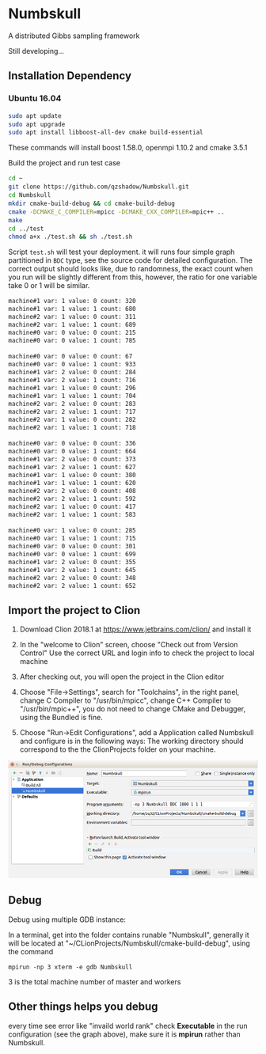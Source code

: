 # Numbskull
A distributed Gibbs sampling framework

Still developing...

## Installation Dependency
### Ubuntu 16.04
```bash
sudo apt update
sudo apt upgrade
sudo apt install libboost-all-dev cmake build-essential
```
These commands will install boost 1.58.0, openmpi 1.10.2 and cmake 3.5.1

Build the project and run test case
```bash
cd ~
git clone https://github.com/qzshadow/Numbskull.git
cd Numbskull
mkdir cmake-build-debug && cd cmake-build-debug
cmake -DCMAKE_C_COMPILER=mpicc -DCMAKE_CXX_COMPILER=mpic++ ..
make
cd ../test
chmod a+x ./test.sh && sh ./test.sh
```
Script `test.sh` will test your deployment. 
it will runs four simple graph partitioned in `BDC` type,
see the source code for detailed configuration. 
The correct output should looks like, due to randomness,
the exact count when you run will be slightly different from this, 
however, the ratio for one variable take 0 or 1 will be similar.
```text
machine#1 var: 1 value: 0 count: 320
machine#1 var: 1 value: 1 count: 680
machine#2 var: 1 value: 0 count: 311
machine#2 var: 1 value: 1 count: 689
machine#0 var: 0 value: 0 count: 215
machine#0 var: 0 value: 1 count: 785

machine#0 var: 0 value: 0 count: 67
machine#0 var: 0 value: 1 count: 933
machine#1 var: 2 value: 0 count: 284
machine#1 var: 2 value: 1 count: 716
machine#1 var: 1 value: 0 count: 296
machine#1 var: 1 value: 1 count: 704
machine#2 var: 2 value: 0 count: 283
machine#2 var: 2 value: 1 count: 717
machine#2 var: 1 value: 0 count: 282
machine#2 var: 1 value: 1 count: 718

machine#0 var: 0 value: 0 count: 336
machine#0 var: 0 value: 1 count: 664
machine#1 var: 2 value: 0 count: 373
machine#1 var: 2 value: 1 count: 627
machine#1 var: 1 value: 0 count: 380
machine#1 var: 1 value: 1 count: 620
machine#2 var: 2 value: 0 count: 408
machine#2 var: 2 value: 1 count: 592
machine#2 var: 1 value: 0 count: 417
machine#2 var: 1 value: 1 count: 583

machine#0 var: 1 value: 0 count: 285
machine#0 var: 1 value: 1 count: 715
machine#0 var: 0 value: 0 count: 301
machine#0 var: 0 value: 1 count: 699
machine#1 var: 2 value: 0 count: 355
machine#1 var: 2 value: 1 count: 645
machine#2 var: 2 value: 0 count: 348
machine#2 var: 2 value: 1 count: 652
```

## Import the project to Clion
1. Download Clion 2018.1 at https://www.jetbrains.com/clion/ and install it

2. In the "welcome to Clion" screen, choose "Check out from Version Control"
Use the correct URL and login info to check the project to local machine

3. After checking out, you will open the project in the Clion editor

4. Choose "File->Settings", search for "Toolchains", in the right panel, change C Compiler to "/usr/bin/mpicc", change C++ Compiler to "/usr/bin/mpic++", you do not need to change CMake and Debugger, using the Bundled is fine.

5. Choose "Run->Edit Configurations", add a Application called Numbskull and configure is in the following ways:
The working directory should correspond to the the ClionProjects folder on your machine.
<img src="doc/configuration.png" width="800" />

## Debug
Debug using multiple GDB instance:

In a terminal, get into the folder contains runable "Numbskull", generally it will be located at "~/CLionProjects/Numbskull/cmake-build-debug", using the command
```
mpirun -np 3 xterm -e gdb Numbskull
```
3 is the total machine number of master and workers

## Other things helps you debug
every time see error like "invaild world rank"
check **Executable** in the run configuration (see the graph above), make sure it is **mpirun** rather than Numbskull.
